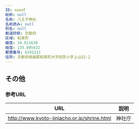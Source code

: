 ```yaml
---
ID: xwavF
総称: null
名称: 八王子神社
名称読み: null
別名: null
都道府県: 京都府
区域: 和束町
緯度: 34.811638
経度: 135.895432
郵便番号: 6191211
住所: 京都府相楽郡和束町大字別所小字上山52-2
---
```


## その他

### 参考URL

| URL                                         | 説明   |
| ------------------------------------------- | ------ |
| http://www.kyoto-jinjacho.or.jp/shrine.html | 神社庁 |
